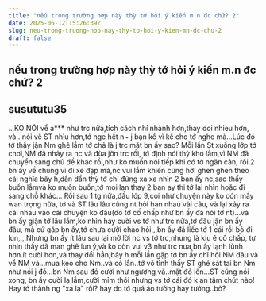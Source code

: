 ```yaml
---
title: "nếu trong trường hợp này thỳ tớ hỏi ý kiến m.n đc chứ? 2"
date: 2025-06-12T15:26:39Z
slug: neu-trong-truong-hop-nay-thy-to-hoi-y-kien-mn-dc-chu-2
draft: false
---
```


## nếu trong trường hợp này thỳ tớ hỏi ý kiến m.n đc chứ? 2

## susututu35

...KO NÓI về a*** như trc nữa,tích cách nhí nhảnh hơn,thay doi nhieu hơn, và...nói về ST nhìu hơn,tớ nge hết n~ j bạn kể vì kể cho tớ nghe mà...Lúc đó tớ thấy jận Nm ghê lắm tớ chả là j trc mặt bn ấy sao? Mỗi lần St xuống lớp tớ chơi,NM đã nhảy ra nc và đùa jỡn trc rồi, tớ định nói thỳ khó lắm,vì NM đã chuyển sang chủ đề khác rồi,như ko muốn nói tiếp khi có tớ ngăn cản, rồi 2 bn ấy về chung vì đi xe đạp mà,nc vui lắm khiến cũng hơi ghen ghen theo cái nghĩa bây h,dần dần thỳ tớ chỉ đứng xa xa nhìn 2 bạn ấy nc,sao thấy buồn lắmvà ko muốn buồn,tớ moi lan thay 2 ban ay thi tớ lại nhìn hoặc đi sang chỗ khác...
Rồi sau 1 tg nữa,đầu lớp 9,coi như chuyện này ko cón mấy wan trọng nữa, tớ và ST lâu lâu cũng nt hỏi han nhau vài câu, và lại xảy ra cãi nhau vào cái chuyện ko đâu(do tớ cố chấp như bn ấy đã nói tớ nt)...và bn ấy giận tớ lâu lắm,ko nhìn hay cười vs tớ như trc nữa,tớ đâu jận bn ấy đâu, mà cứ gặp bn ấy,tớ chưa cười chào hỏi,,,bn ấy đã liếc tớ 1 cái rồi bỏ đi lun,,,
Nhưng bn ấy ít lâu sau lại mở lời nc vs tớ trc,nhưng là kiu ê cố chấp, tự nhin thấy dã man ghê lun ý,và ko còn vui v3 như trc nua,bn ấy lạnh lùnh hơn.ít cười hơn,và thay đổi hẳn,bây h mỗi lần gặp tớ bn ấy chĩ hỏi NM đâu và về NM và...mua kẹo cho Nm..và có lần..tớ  vô tình thấy ST ghé sát tai bn Nm như nói j đó...bn Nm sau đó cười như ngượng và..mặt đỏ lên...ST cũng nói xong, bn ấy cười lạ lắm,cười mỉm thôi nhưng vs tớ cái đó k an tâm chút nào! Hay tớ thành ng "xa lạ" rồi? hay do tớ quá ảo tưởng hay tưởng..bở?